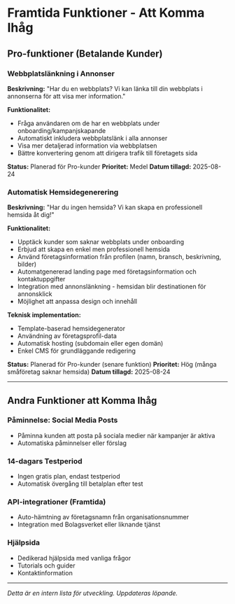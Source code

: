 # Framtida Funktioner - Att Komma Ihåg

## Pro-funktioner (Betalande Kunder)

### Webbplatslänkning i Annonser
**Beskrivning:** "Har du en webbplats? Vi kan länka till din webbplats i annonserna för att visa mer information."

**Funktionalitet:**
- Fråga användaren om de har en webbplats under onboarding/kampanjskapande
- Automatiskt inkludera webbplatslänk i alla annonser
- Visa mer detaljerad information via webbplatsen
- Bättre konvertering genom att dirigera trafik till företagets sida

**Status:** Planerad för Pro-kunder
**Prioritet:** Medel
**Datum tillagd:** 2025-08-24

### Automatisk Hemsidegenerering
**Beskrivning:** "Har du ingen hemsida? Vi kan skapa en professionell hemsida åt dig!"

**Funktionalitet:**
- Upptäck kunder som saknar webbplats under onboarding
- Erbjud att skapa en enkel men professionell hemsida
- Använd företagsinformation från profilen (namn, bransch, beskrivning, bilder)
- Automatgenererad landing page med företagsinformation och kontaktuppgifter
- Integration med annonslänkning - hemsidan blir destinationen för annonsklick
- Möjlighet att anpassa design och innehåll

**Teknisk implementation:**
- Template-baserad hemsidegenerator
- Användning av företagsprofil-data
- Automatisk hosting (subdomain eller egen domän)
- Enkel CMS för grundläggande redigering

**Status:** Planerad för Pro-kunder (senare funktion)
**Prioritet:** Hög (många småföretag saknar hemsida)
**Datum tillagd:** 2025-08-24

---

## Andra Funktioner att Komma Ihåg

### Påminnelse: Social Media Posts
- Påminna kunden att posta på sociala medier när kampanjer är aktiva
- Automatiska påminnelser eller förslag

### 14-dagars Testperiod
- Ingen gratis plan, endast testperiod
- Automatisk övergång till betalplan efter test

### API-integrationer (Framtida)
- Auto-hämtning av företagsnamn från organisationsnummer
- Integration med Bolagsverket eller liknande tjänst

### Hjälpsida
- Dedikerad hjälpsida med vanliga frågor
- Tutorials och guider
- Kontaktinformation

---

*Detta är en intern lista för utveckling. Uppdateras löpande.*